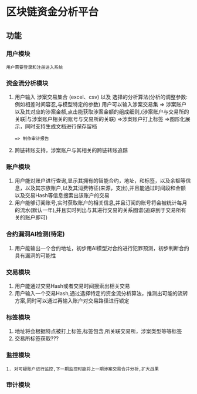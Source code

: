 # 区块链资金分析平台



## 功能

### 用户模块

    用户需要登录和注册进入系统


### 资金流分析模块

1.  用户输入 涉案交易集合 (excel、csv) 以及 选择的分析算法(分析的调整参数:例如相差时间容忍,与模型特定的参数)
        用户可以输入涉案交易集 => 涉案账户以及其对应的涉案金额,点击能获取涉案金额的组成细则,(涉案账户与交易所的关联|与涉案账户相关的账号与交易所的关联) =>涉案账户打上标签
        =>图形化展示，同时支持生成文档进行保存留档

        => 制作审计报告
2. 跨链转账支持，涉案账户与其相关的跨链转账追踪        


### 账户模块

1.  用户能对账户进行查询,显示其拥有的智能合约，地址，和标签，以及余额等信息，以及其宗族账户,以及其消费特征(来源，支出),并且能通过时间段和金额以及交易Hash等信息搜索出该账户的交易
2.  用户能够订阅账号,实时获取账户的相关信息,并且订阅的账号将会被统计每月的流水(默认一年),并且实时列出与其进行交易的关系图谱(追踪到于交易所有关的账户即可)


### 合约漏洞AI检测(待定)

1. 用户能输出一个合约地址，初步用AI模型对合约进行犯罪预测，初步判断合约具有漏洞的可能性


### 交易模块

1. 用户能通过交易Hash或者交易时间搜索出相关交易
2. 用户输入一个交易Hash,通过选择特定的资金流分析算法，推测出可能的流转方案,同时可以通过再输入账户对交易路径进行锁定


### 标签模块

   1.  地址将会根据特点被打上标签,标签包含,所关联交易所，涉案类型等等标签
   2.  交易所标签获取???
   
   
### 监控模块

    1. 对可疑账户进行监控,下一期监控时能将上一期涉案交易合并分析,扩大战果

### 审计模块
    

